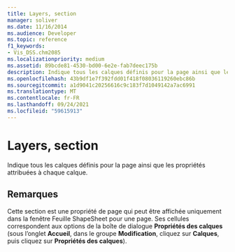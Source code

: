 ```yaml
---
title: Layers, section
manager: soliver
ms.date: 11/16/2014
ms.audience: Developer
ms.topic: reference
f1_keywords:
- Vis_DSS.chm2085
ms.localizationpriority: medium
ms.assetid: 89bcde81-4530-bd00-6e2e-fab7deec175b
description: Indique tous les calques définis pour la page ainsi que les propriétés attribuées à chaque calque.
ms.openlocfilehash: 43b9df1e7f392fdd01f418f08036119260ebc86b
ms.sourcegitcommit: a1d9041c20256616c9c183f7d1049142a7ac6991
ms.translationtype: MT
ms.contentlocale: fr-FR
ms.lasthandoff: 09/24/2021
ms.locfileid: "59615913"
---
```

# <a name="layers-section"></a>Layers, section

Indique tous les calques définis pour la page ainsi que les propriétés attribuées à chaque calque. 
  
## <a name="remarks"></a>Remarques

Cette section est une propriété de page qui peut être affichée uniquement dans la fenêtre Feuille ShapeSheet pour une page. Ses cellules correspondent aux options de la boîte de dialogue **Propriétés des calques** (sous l’onglet **Accueil**, dans le groupe **Modification**, cliquez sur **Calques**, puis cliquez sur **Propriétés des calques**).
  

